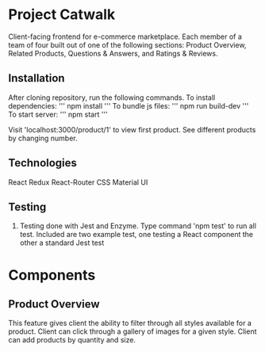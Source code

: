 # Project Catwalk 

Client-facing frontend for e-commerce marketplace. Each member of a team of four built out of one of the following sections: Product Overview, Related Products, Questions & Answers, and Ratings & Reviews. 

## Installation

After cloning repository, run the following commands.
To install dependencies:
'''
npm install
'''
To bundle js files:
'''
npm run build-dev
'''
To start server:
'''
npm start
'''

Visit 'localhost:3000/product/1' to view first product. See different products by changing number.

## Technologies
React
Redux
React-Router
CSS
Material UI

## Testing

1. Testing done with Jest and Enzyme. Type command 'npm test' to run all test. Included are two example test, one testing a React component the other a standard Jest test

# Components

## Product Overview
This feature gives client the ability to filter through all styles available for a product. Client can click through a gallery of images for a given style. Client can add 
products by quantity and size.

